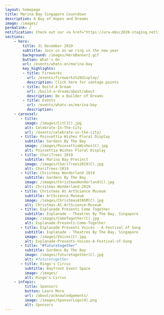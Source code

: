 ```yaml
---
layout: homepage
title: Marina Bay Singapore Countdown
description: A Bay of Hopes and Dreams
image: /images/
permalink: /
notification: Check out our <a href="https://ura-mbsc2020-staging.netlify.com/events/whats-on/marina-bay">Events</a> Page for more details 
sections:
    - hero:
        title: 31 December 2019
        subtitle: Join us as we ring in the new year
        background: /images/HeroBanner2.gif
        button: What's On
        url: /events/whats-on/marina-bay
        key_highlights:
        - title: Fireworks 
          url: /events/fireworks%20display/
          description: Click here for vantage points
        - title: Build A Dream
          url: /build-a-dream/about/about
          description: Be a Builder of Dreams
        - title: Events 
          url: /events/whats-on/marina-bay
          description:        
    - carousel:
       - title:  
         image: /images/CitC(C).jpg
         alt: Celebrate-In-The-City
         url: /events/celebrate-in-the-city/
       - title: Poinsettia Wishes Floral Display
         subtitle: Gardens By The Bay
         image: /images/PoinsettiaWishes(C).jpg
         alt: Poinsettia Wishes Floral Display
       - title: ChariTrees 2019
         subtitle: Marina Bay Precinct
         image: /images/ChariTrees2019(C).jpg
         alt: ChariTrees-2019
       - title: Christmas Wonderland 2019
         subtitle: Gardens By The Bay 
         image: /images/ChristmasWonderland(C).jpg
         alt: Christmas-Wonderland-2019
       - title: Christmas At ArtScience Museum
         subtitle: ArtScience Museum 
         image: /images/ChristmasAtASM(C).jpg
         alt: Christmas-At-ArtScience-Museum
       - title: Esplanade Presents Come Together 
         subtitle: Esplanade - Theatres By The Bay, Singapore 
         image: /images/ComeTogether(C).jpg
         alt: Esplanade-Presents-Come-Together
       - title: Esplanade Presents Voices - A Festival of Song
         subtitle: Esplanade - Theatres By The Bay, Singapore 
         image: /images/Voices(C).jpg
         alt: Esplanade-Presents-Voices-A-Festival-of-Song
       - title: "#futuretogether"
         subtitle: Gardens By The Bay 
         image: /images/futuretogether(C).jpg
         alt: #futuretogether
       - title: Ringo's Circus
         subtitle: Bayfront Event Space 
         image: /images/
         alt: Ringo's Circus
    - infopic:
         title: Sponsors
         button: Learn More
         url: /about/acknowledgements/
         image: /images/SponsorLogo(H).png
         alt: Sponsors  
---
```

